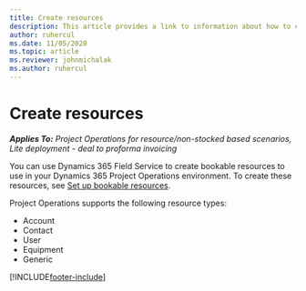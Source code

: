 ```yaml
---
title: Create resources
description: This article provides a link to information about how to create bookable resources.
author: ruhercul
ms.date: 11/05/2020
ms.topic: article
ms.reviewer: johnmichalak
ms.author: ruhercul
---
```


# Create resources

_**Applies To:** Project Operations for resource/non-stocked based scenarios, Lite deployment - deal to proforma invoicing_

You can use Dynamics 365 Field Service to create bookable resources to use in your Dynamics 365 Project Operations environment. To create these resources, see [Set up bookable resources](/dynamics365/field-service/set-up-bookable-resources).

Project Operations supports the following resource types:
- Account
- Contact
- User
- Equipment
- Generic


[!INCLUDE[footer-include](../includes/footer-banner.md)]
